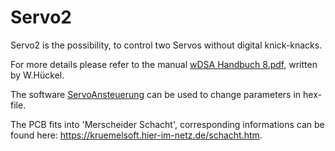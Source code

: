 # Servo2

Servo2 is the possibility, to control two Servos without digital knick-knacks.

For more details please refer to the manual [wDSA Handbuch 8.pdf](https://1drv.ms/b/s!AhVEogJDmDyhnxCQM4_sRUrK3o5b), written by W.Hückel.<br>

The software [ServoAnsteuerung](https://www.github.com/Kruemelbahn/ServoAnsteuerung) can be used to change parameters in hex-file.<br>

The PCB fits into 'Merscheider Schacht', corresponding informations can be found here: https://kruemelsoft.hier-im-netz.de/schacht.htm.
